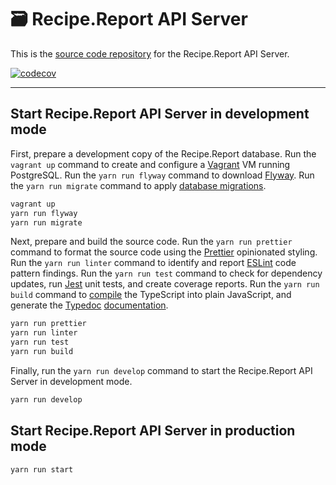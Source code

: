 # 🗃 Recipe.Report API Server  

This is the [source code repository](https://github.com/nothingworksright/api.recipe.report) for the Recipe.Report API Server.  

[![codecov](https://codecov.io/gh/nothingworksright/api.recipe.report/branch/main/graph/badge.svg?token=ARrGqDcKhD)](https://codecov.io/gh/nothingworksright/api.recipe.report)  

---  

## Start Recipe.Report API Server in development mode  

First, prepare a development copy of the Recipe.Report database. Run the `vagrant up` command to create and configure a [Vagrant](https://www.vagrantup.com/intro) VM running PostgreSQL. Run the `yarn run flyway` command to download [Flyway](https://flywaydb.org/documentation/). Run the `yarn run migrate` command to apply [database migrations](https://github.com/nothingworksright/api.recipe.report/tree/main/src/db/migrations).

```bash
vagrant up
yarn run flyway
yarn run migrate
```

Next, prepare and build the source code. Run the `yarn run prettier` command to format the source code using the [Prettier](https://prettier.io/docs/en/index.html) opinionated styling. Run the `yarn run linter` command to identify and report [ESLint](https://eslint.org/docs/user-guide/getting-started) code pattern findings. Run the `yarn run test` command to check for dependency updates, run [Jest](https://jestjs.io/docs/getting-started) unit tests, and create coverage reports. Run the `yarn run build` command to [compile](https://www.typescriptlang.org/docs/handbook/2/basic-types.html#tsc-the-typescript-compiler) the TypeScript into plain JavaScript, and generate the [Typedoc](http://typedoc.org/guides/installation/#command-line-interface) [documentation](https://www.nothingworksright.io/api.recipe.report/).

```bash
yarn run prettier
yarn run linter
yarn run test
yarn run build
```

Finally, run the `yarn run develop` command to start the Recipe.Report API Server in development mode.

```bash
yarn run develop
```

## Start Recipe.Report API Server in production mode  

```bash
yarn run start
```

